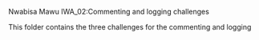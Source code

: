 Nwabisa Mawu IWA_02:Commenting and logging challenges

This folder contains the three challenges for the commenting and logging

